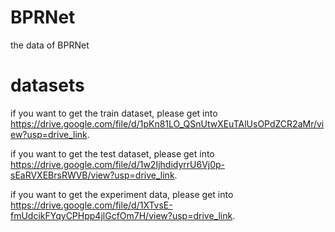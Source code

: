 # BPRNet
the data of BPRNet
# datasets
if you want to get the train dataset, please get into https://drive.google.com/file/d/1pKn81LO_QSnUtwXEuTAlUsOPdZCR2aMr/view?usp=drive_link.

if you want to get the test dataset, please get into https://drive.google.com/file/d/1w2IjhdidyrrU6Vj0p-sEaRVXEBrsRWVB/view?usp=drive_link.

if you want to get the experiment data, please get into https://drive.google.com/file/d/1XTvsE-fmUdcikFYqyCPHpp4jlGcfOm7H/view?usp=drive_link.
